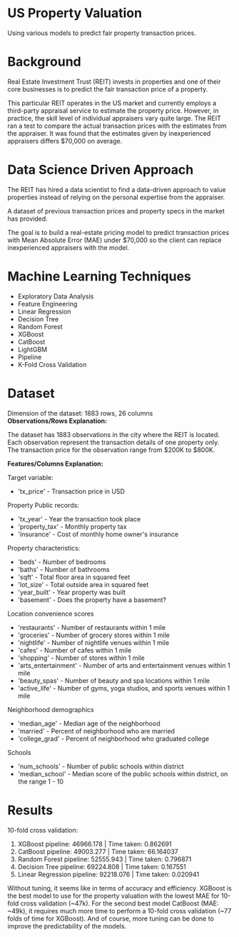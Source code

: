 # US Property Valuation
Using various models to predict fair property transaction prices. 

# Background
Real Estate Investment Trust (REIT) invests in properties and one of their core businesses is to predict the fair transaction price of a property.

This particular REIT operates in the US market and currently employs a third-party appraisal service to estimate the property price. However, in practice, the skill level of individual appraisers vary quite large. The REIT ran a test to compare the actual transaction prices with the estimates from the appraiser. It was found that the estimates given by inexperienced appraisers differs $70,000 on average.

# Data Science Driven Approach
The REIT has hired a data scientist to find a data-driven approach to value properties instead of relying on the personal expertise from the appraiser. 

A dataset of previous transaction prices and property specs in the market has provided.

The goal is to build a real-estate pricing model to predict transaction prices with Mean Absolute Error (MAE) under $70,000 so the client can replace inexperienced appraisers with the model.

# Machine Learning Techniques

- Exploratory Data Analysis
- Feature Engineering 
- Linear Regression
- Decision Tree
- Random Forest 
- XGBoost
- CatBoost
- LightGBM
- Pipeline
- K-Fold Cross Validation

# Dataset
Dimension of the dataset: 1883 rows, 26 columns
<br>
**Observations/Rows Explanation:**
 
The dataset has 1883 observations in the city where the REIT is located. Each observation represent the transaction details of one property only. The transaction price for the observation range from $200K to $800K.

**Features/Columns Explanation:**

Target variable:

- 'tx_price' - Transaction price in USD

Property Public records:

- 'tx_year' - Year the transaction took place 
- 'property_tax' - Monthly property tax 
- 'insurance' - Cost of monthly home owner's insurance

Property characteristics: 

- 'beds' - Number of bedrooms 
- 'baths' - Number of bathrooms 
- 'sqft' - Total floor area in squared feet 
- 'lot_size' - Total outside area in squared feet
- 'year_built' - Year property was built 
- 'basement' - Does the property have a basement? 

Location convenience scores 

- 'restaurants' - Number of restaurants within 1 mile 
- 'groceries' - Number of grocery stores within 1 mile 
- 'nightlife' - Number of nightlife venues within 1 mile 
- 'cafes' - Number of cafes within 1 mile 
- 'shopping' - Number of stores within 1 mile 
- 'arts_entertainment' - Number of arts and entertainment venues within 1 mile 
- 'beauty_spas' - Number of beauty and spa locations within 1 mile 
- 'active_life' - Number of gyms, yoga studios, and sports venues within 1 mile 

Neighborhood demographics 

- 'median_age' - Median age of the neighborhood 
- 'married' - Percent of neighborhood who are married 
- 'college_grad' - Percent of neighborhood who graduated college 

Schools 

- 'num_schools' - Number of public schools within district 
- 'median_school' - Median score of the public schools within district, on the range 1 - 10

# Results
10-fold cross validation:

1. XGBoost pipeline: 46966.178 | Time taken: 0.862691
2. CatBoost pipeline: 49003.277 | Time taken: 66.164037
3. Random Forest pipeline: 52555.943 | Time taken: 0.796871
4. Decision Tree pipeline: 69224.808 | Time taken: 0.167551
5. Linear Regression pipeline: 92218.076 | Time taken: 0.020941

Without tuning, it seems like in terms of accuracy and efficiency. XGBoost is the best model to use for the property valuation with the lowest MAE for 10-fold cross validation (~47k). For the second best model CatBoost (MAE: ~49k), it requires much more time to perform a 10-fold cross validation (~77 folds of time for XGBoost). And of course, more tuning can be done to improve the predictability of the models.
